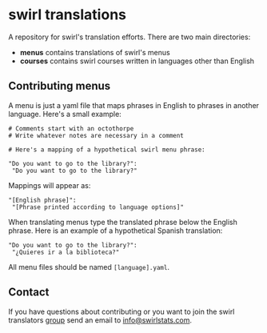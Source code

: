 # swirl translations

A repository for swirl's translation efforts. There are two main directories:

- **menus** contains translations of swirl's menus
- **courses** contains swirl courses written in languages other than English

## Contributing menus

A menu is just a yaml file that maps phrases in English to phrases in another
language. Here's a small example:

```
# Comments start with an octothorpe
# Write whatever notes are necessary in a comment

# Here's a mapping of a hypothetical swirl menu phrase:

"Do you want to go to the library?":
 "Do you want to go to the library?"
```

Mappings will appear as:

```
"[English phrase]":
 "[Phrase printed according to language options]"
```

When translating menus type the translated phrase below the English phrase.
Here is an example of a hypothetical Spanish translation:

```
"Do you want to go to the library?":
 "¿Quieres ir a la biblioteca?"
```

All menu files should be named `[language].yaml`.

## Contact

If you have questions about contributing or you want to join the swirl
translators [group](https://groups.google.com/forum/#!forum/swirl-translators)
send an email to info@swirlstats.com.